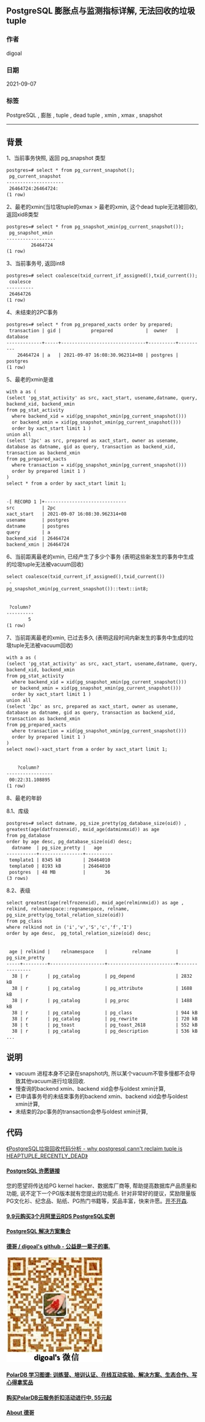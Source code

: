 ## PostgreSQL 膨胀点与监测指标详解, 无法回收的垃圾tuple   
    
### 作者    
digoal    
    
### 日期    
2021-09-07     
    
### 标签    
PostgreSQL , 膨胀 , tuple , dead tuple , xmin , xmax , snapshot    
    
----    
    
## 背景    
  
1、当前事务快照, 返回 pg_snapshot 类型  
  
```  
postgres=# select * from pg_current_snapshot();  
 pg_current_snapshot   
---------------------  
 26464724:26464724:  
(1 row)  
```  
  
2、最老的xmin(当垃圾tuple的xmax > 最老的xmin, 这个dead tuple无法被回收), 返回xid8类型  
  
```  
postgres=# select * from pg_snapshot_xmin(pg_current_snapshot());  
 pg_snapshot_xmin   
------------------  
         26464724  
(1 row)  
```  
  
3、当前事务号, 返回int8    
  
```  
postgres=# select coalesce(txid_current_if_assigned(),txid_current());  
 coalesce   
----------  
 26464726  
(1 row)  
```  
  
4、未结束的2PC事务  
  
```  
postgres=# select * from pg_prepared_xacts order by prepared;  
 transaction | gid |           prepared            |  owner   | database   
-------------+-----+-------------------------------+----------+----------  
    26464724 | a   | 2021-09-07 16:08:30.962314+08 | postgres | postgres  
(1 row)  
```  
  
5、最老的xmin是谁   
  
```  
with a as (  
(select 'pg_stat_activity' as src, xact_start, usename,datname, query, backend_xid, backend_xmin   
from pg_stat_activity   
  where backend_xid = xid(pg_snapshot_xmin(pg_current_snapshot()))   
  or backend_xmin = xid(pg_snapshot_xmin(pg_current_snapshot()))   
  order by xact_start limit 1 )  
union all   
(select '2pc' as src, prepared as xact_start, owner as usename, database as datname, gid as query, transaction as backend_xid, transaction as backend_xmin  
from pg_prepared_xacts   
  where transaction = xid(pg_snapshot_xmin(pg_current_snapshot()))   
  order by prepared limit 1 )  
)  
select * from a order by xact_start limit 1;   
  
  
-[ RECORD 1 ]+------------------------------  
src          | 2pc  
xact_start   | 2021-09-07 16:08:30.962314+08  
usename      | postgres  
datname      | postgres  
query        | a  
backend_xid  | 26464724  
backend_xmin | 26464724  
```  
  
6、当前距离最老的xmin, 已经产生了多少个事务 (表明这些新发生的事务中生成的垃圾tuple无法被vacuum回收)  
  
```  
select coalesce(txid_current_if_assigned(),txid_current())  
 -   
pg_snapshot_xmin(pg_current_snapshot())::text::int8;  
  
  
 ?column?   
----------  
        5  
(1 row)  
```  
  
7、当前距离最老的xmin, 已过去多久 (表明这段时间内新发生的事务中生成的垃圾tuple无法被vacuum回收)  
  
```  
with a as (  
(select 'pg_stat_activity' as src, xact_start, usename,datname, query, backend_xid, backend_xmin   
from pg_stat_activity   
  where backend_xid = xid(pg_snapshot_xmin(pg_current_snapshot()))   
  or backend_xmin = xid(pg_snapshot_xmin(pg_current_snapshot()))   
  order by xact_start limit 1 )  
union all   
(select '2pc' as src, prepared as xact_start, owner as usename, database as datname, gid as query, transaction as backend_xid, transaction as backend_xmin  
from pg_prepared_xacts   
  where transaction = xid(pg_snapshot_xmin(pg_current_snapshot()))   
  order by prepared limit 1 )  
)  
select now()-xact_start from a order by xact_start limit 1;   
  
  
    ?column?       
-----------------  
 00:22:31.108895  
(1 row)  
```  
  
8、最老的年龄  
  
8\.1、库级  
  
```  
postgres=# select datname, pg_size_pretty(pg_database_size(oid)) , greatest(age(datfrozenxid), mxid_age(datminmxid)) as age   
from pg_database   
order by age desc, pg_database_size(oid) desc;  
  datname  | pg_size_pretty |   age      
-----------+----------------+----------  
 template1 | 8345 kB        | 26464010  
 template0 | 8193 kB        | 26464010  
 postgres  | 48 MB          |       36  
(3 rows)  
```  
  
8\.2、表级  
  
```  
select greatest(age(relfrozenxid), mxid_age(relminmxid)) as age , relkind, relnamespace::regnamespace, relname, pg_size_pretty(pg_total_relation_size(oid))   
from pg_class   
where relkind not in ('i','v','S','c','f','I')  
order by age desc,  pg_total_relation_size(oid) desc;  
  
  
 age | relkind |    relnamespace    |         relname         | pg_size_pretty   
-----+---------+--------------------+-------------------------+----------------  
  38 | r       | pg_catalog         | pg_depend               | 2832 kB  
  38 | r       | pg_catalog         | pg_attribute            | 1688 kB  
  38 | r       | pg_catalog         | pg_proc                 | 1488 kB  
  38 | r       | pg_catalog         | pg_class                | 944 kB  
  38 | r       | pg_catalog         | pg_rewrite              | 720 kB  
  38 | t       | pg_toast           | pg_toast_2618           | 552 kB  
  38 | r       | pg_catalog         | pg_description          | 536 kB  
...  
```  
  
  
## 说明  
- vacuum 进程本身不记录在snapshot内, 所以某个vacuum不管多慢都不会导致其他vacuum进行垃圾回收.   
- 慢查询的backend xmin、backend xid会参与oldest xmin计算,   
- 已申请事务号的未结束事务的backend xmin、backend xid会参与oldest xmin计算,   
- 未结束的2pc事务的transaction会参与oldest xmin计算,   
  
  
## 代码  
[《PostgreSQL垃圾回收代码分析 - why postgresql cann't reclaim tuple is HEAPTUPLE_RECENTLY_DEAD》](../201505/20150503_01.md)    
  
  
  
#### [PostgreSQL 许愿链接](https://github.com/digoal/blog/issues/76 "269ac3d1c492e938c0191101c7238216")
您的愿望将传达给PG kernel hacker、数据库厂商等, 帮助提高数据库产品质量和功能, 说不定下一个PG版本就有您提出的功能点. 针对非常好的提议，奖励限量版PG文化衫、纪念品、贴纸、PG热门书籍等，奖品丰富，快来许愿。[开不开森](https://github.com/digoal/blog/issues/76 "269ac3d1c492e938c0191101c7238216").  
  
  
#### [9.9元购买3个月阿里云RDS PostgreSQL实例](https://www.aliyun.com/database/postgresqlactivity "57258f76c37864c6e6d23383d05714ea")
  
  
#### [PostgreSQL 解决方案集合](https://yq.aliyun.com/topic/118 "40cff096e9ed7122c512b35d8561d9c8")
  
  
#### [德哥 / digoal's github - 公益是一辈子的事.](https://github.com/digoal/blog/blob/master/README.md "22709685feb7cab07d30f30387f0a9ae")
  
  
![digoal's wechat](../pic/digoal_weixin.jpg "f7ad92eeba24523fd47a6e1a0e691b59")
  
  
#### [PolarDB 学习图谱: 训练营、培训认证、在线互动实验、解决方案、生态合作、写心得拿奖品](https://www.aliyun.com/database/openpolardb/activity "8642f60e04ed0c814bf9cb9677976bd4")
  
  
#### [购买PolarDB云服务折扣活动进行中, 55元起](https://www.aliyun.com/activity/new/polardb-yunparter?userCode=bsb3t4al "e0495c413bedacabb75ff1e880be465a")
  
  
#### [About 德哥](https://github.com/digoal/blog/blob/master/me/readme.md "a37735981e7704886ffd590565582dd0")
  
